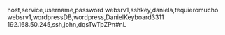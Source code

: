 host,service,username,password
websrv1,sshkey,daniela,tequieromucho
websrv1,wordpressDB,wordpress,DanielKeyboard3311
192.168.50.245,ssh,john,dqsTwTpZPn#nL